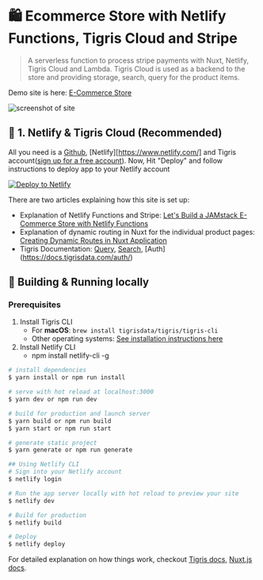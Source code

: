 # 🛍 Ecommerce Store with Netlify Functions, Tigris Cloud and Stripe

> A serverless function to process stripe payments with Nuxt, Netlify, Tigris Cloud and Lambda. Tigris Cloud is used as a backend to the store and providing storage, search, query for the product items.

Demo site is here: [E-Commerce Store](https://ecommerce-netlify.netlify.com/)

![screenshot of site](https://s3-us-west-2.amazonaws.com/s.cdpn.io/28963/ecommerce-screenshot.jpg "E-Commerce Netlify Site")

## 📖 1. Netlify & Tigris Cloud (Recommended)

All you need is a [Github](https://github.com), [Netlify][https://www.netlify.com/] and Tigris 
account([sign up for a free account](https://www.tigrisdata.com/beta#signup-form)). Now, Hit "Deploy"
and follow instructions to deploy app to your Netlify account

[![Deploy to Netlify](https://www.netlify.com/img/deploy/button.svg)](https://app.netlify.com/start/deploy?repository=https://github.com/tigrisdata/tigris-netlify-ecommerce&utm_source=github)


There are two articles explaining how this site is set up:
* Explanation of Netlify Functions and Stripe: [Let's Build a JAMstack E-Commerce Store with Netlify Functions](https://css-tricks.com/lets-build-a-jamstack-e-commerce-store-with-netlify-functions/)
* Explanation of dynamic routing in Nuxt for the individual product pages: [Creating Dynamic Routes in Nuxt Application](https://css-tricks.com/creating-dynamic-routes-in-a-nuxt-application/)
* Tigris Documentation: [Query](https://docs.tigrisdata.com/typescript/documents/query), [Search](https://docs.tigrisdata.com/typescript/documents/search), [Auth] (https://docs.tigrisdata.com/auth/)

## 📖 Building & Running locally

### Prerequisites

1. Install Tigris CLI
   - For **macOS**: `brew install tigrisdata/tigris/tigris-cli`
   - Other operating systems: [See installation instructions here](https://docs.tigrisdata.com/cli/installation)
2. Install Netlify CLI
   - npm install netlify-cli -g

``` bash
# install dependencies
$ yarn install or npm run install

# serve with hot reload at localhost:3000
$ yarn dev or npm run dev

# build for production and launch server
$ yarn build or npm run build
$ yarn start or npm run start

# generate static project
$ yarn generate or npm run generate

## Using Netlify CLI
# Sign into your Netlify account
$ netlify login

# Run the app server locally with hot reload to preview your site
$ netlify dev

# Build for production
$ netlify build

# Deploy
$ netlify deploy
```

For detailed explanation on how things work, checkout [Tigris docs](https://docs.tigrisdata.com/), [Nuxt.js docs](https://nuxtjs.org).
